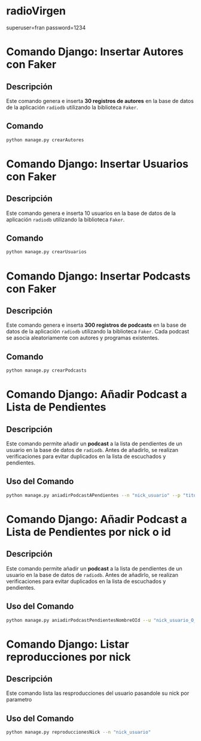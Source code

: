 # radioVirgen
superuser=fran
password=1234



# Comando Django: Insertar Autores con Faker

## Descripción

Este comando genera e inserta **30 registros de autores** en la base de datos de la aplicación `radiodb` utilizando la biblioteca `Faker`.


## Comando
```sh
python manage.py crearAutores
```

# Comando Django: Insertar Usuarios con Faker

## Descripción

Este comando genera e inserta 10 usuarios en la base de datos de la aplicación `radiodb` utilizando la biblioteca `Faker`.


## Comando
```sh
python manage.py crearUsuarios
```





# Comando Django: Insertar Podcasts con Faker

## Descripción

Este comando genera e inserta **300 registros de podcasts** en la base de datos de la aplicación `radiodb` utilizando la biblioteca `Faker`. 
Cada podcast se asocia aleatoriamente con autores y programas existentes.

## Comando

```sh
python manage.py crearPodcasts
```
# Comando Django: Añadir Podcast a Lista de Pendientes

## Descripción

Este comando permite añadir un **podcast** a la lista de pendientes de un usuario en la base de datos de `radiodb`. Antes de añadirlo, se realizan verificaciones para evitar duplicados en la lista de escuchados y pendientes.

## Uso del Comando

```sh
python manage.py aniadirPodcastAPendientes --n "nick_usuario" --p "titulo_podcast"
```
# Comando Django: Añadir Podcast a Lista de Pendientes por nick o id

## Descripción

Este comando permite añadir un **podcast** a la lista de pendientes de un usuario en la base de datos de `radiodb`. Antes de añadirlo, se realizan verificaciones para evitar duplicados en la lista de escuchados y pendientes.
## Uso del Comando
```sh
python manage.py aniadirPodcastPendientesNombreOId --u "nick_usuario_O_id" --p "titulo_podcast"
```

# Comando Django: Listar reproducciones por nick

## Descripción

Este comando lista las resproducciones del usuario pasandole su nick por parametro
## Uso del Comando
```sh
python manage.py reproduccionesNick --n "nick_usuario" 
```
